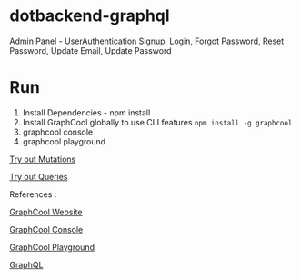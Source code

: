 # dotbackend-graphql
Admin Panel - UserAuthentication Signup, Login, Forgot Password, Reset Password, Update Email, Update Password

# Run
1. Install Dependencies - npm install 
2. Install GraphCool globally to use CLI features `npm install -g graphcool`
3. graphcool console 
4. graphcool playground

[Try out Mutations](https://github.com/DOTDemo/Backend-graphql/blob/feature/resetPassword/mutations/mutation.graphql)

[Try out Queries](https://github.com/DOTDemo/Backend-graphql/blob/feature/resetPassword/queries/queries.graphql)

References :

[GraphCool Website](https://www.graph.cool/)

[GraphCool Console](https://console.graph.cool/)

[GraphCool Playground](https://console.graph.cool/auth/playground)

[GraphQL](https://graphql.org/)
